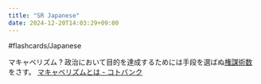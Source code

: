 ```yaml
---
title: "SR Japanese"
date: 2024-12-20T14:03:29+09:00
---
```

#flashcards/Japanese

マキャベリズム
?
政治において目的を達成するためには手段を選ばぬ[権謀術数](https://kotobank.jp/word/%E6%A8%A9%E8%AC%80%E8%A1%93%E6%95%B0-61082)をさす。
[マキャベリズムとは - コトバンク](https://kotobank.jp/word/%E3%83%9E%E3%82%AD%E3%83%A3%E3%83%99%E3%83%AA%E3%82%BA%E3%83%A0-172112)
<!--SR:!2022-09-18,84,270-->
